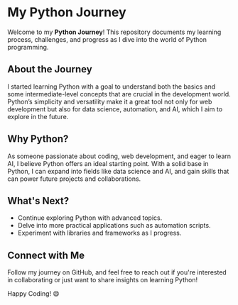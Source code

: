 # My Python Journey

Welcome to my **Python Journey**! This repository documents my learning process, challenges, and progress as I dive into the world of Python programming.

## About the Journey
I started learning Python with a goal to understand both the basics and some intermediate-level concepts that are crucial in the development world. Python’s simplicity and versatility make it a great tool not only for web development but also for data science, automation, and AI, which I aim to explore in the future.

## Why Python?
As someone passionate about coding, web development, and eager to learn AI, I believe Python offers an ideal starting point. With a solid base in Python, I can expand into fields like data science and AI, and gain skills that can power future projects and collaborations.

## What's Next?
- Continue exploring Python with advanced topics.
- Delve into more practical applications such as automation scripts.
- Experiment with libraries and frameworks as I progress.

## Connect with Me
Follow my journey on GitHub, and feel free to reach out if you're interested in collaborating or just want to share insights on learning Python!

Happy Coding! 😄
